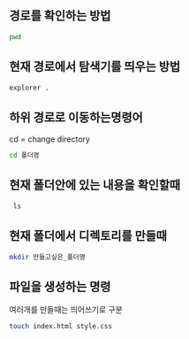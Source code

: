 ## 경로를 확인하는 방법

```bash
pwd
```

## 현재 경로에서 탐색기를 띄우는 방법

```bash
explorer .
```

## 하위 경로로 이동하는명령어
cd = change directory

```bash
cd 폴더명
```

## 현재 폴더안에 있는 내용을 확인할때
 
```bash
 ls
```

## 현재 폴더에서 디렉토리를 만들때

```bash
mkdir 만들고싶은_폴더명
```

## 파일을 생성하는 명령

여러개를 만들때는 띄어쓰기로 구분

```bash
touch index.html style.css
```
